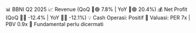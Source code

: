 📊 BBNI Q2 2025
📈 Revenue (QoQ 🔼🟢 7.8% | YoY 🔼🟢 20.4%)
💰 Net Profit (QoQ 🔻🔴 -12.4% | YoY 🔻🔴 -12.1%)
💡 Cash Operasi: Positif
🧮 Valuasi: PER 7x | PBV 0.9x
🧱 Fundamental perlu dicermati
